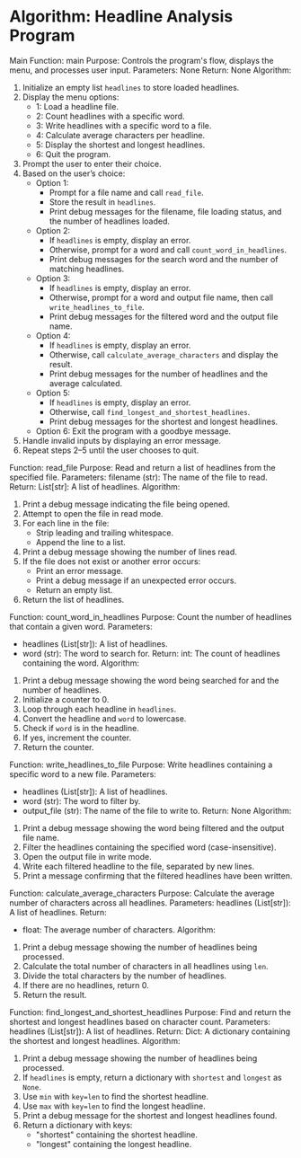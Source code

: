 # Algorithm: Headline Analysis Program

Main Function: main
Purpose: Controls the program's flow, displays the menu, and processes user input.
Parameters: None
Return: None
Algorithm:
1. Initialize an empty list `headlines` to store loaded headlines.
2. Display the menu options:
   - 1: Load a headline file.
   - 2: Count headlines with a specific word.
   - 3: Write headlines with a specific word to a file.
   - 4: Calculate average characters per headline.
   - 5: Display the shortest and longest headlines.
   - 6: Quit the program.
3. Prompt the user to enter their choice.
4. Based on the user’s choice:
   - Option 1: 
     - Prompt for a file name and call `read_file`. 
     - Store the result in `headlines`. 
     - Print debug messages for the filename, file loading status, and the number of headlines loaded.
   - Option 2: 
     - If `headlines` is empty, display an error. 
     - Otherwise, prompt for a word and call `count_word_in_headlines`. 
     - Print debug messages for the search word and the number of matching headlines.
   - Option 3: 
     - If `headlines` is empty, display an error. 
     - Otherwise, prompt for a word and output file name, then call `write_headlines_to_file`. 
     - Print debug messages for the filtered word and the output file name.
   - Option 4: 
     - If `headlines` is empty, display an error. 
     - Otherwise, call `calculate_average_characters` and display the result. 
     - Print debug messages for the number of headlines and the average calculated.
   - Option 5: 
     - If `headlines` is empty, display an error. 
     - Otherwise, call `find_longest_and_shortest_headlines`. 
     - Print debug messages for the shortest and longest headlines.
   - Option 6: Exit the program with a goodbye message.
5. Handle invalid inputs by displaying an error message.
6. Repeat steps 2–5 until the user chooses to quit.

Function: read_file
Purpose: Read and return a list of headlines from the specified file.
Parameters: filename (str): The name of the file to read.
Return: List[str]: A list of headlines.
Algorithm:
1. Print a debug message indicating the file being opened.
2. Attempt to open the file in read mode.
3. For each line in the file:
   - Strip leading and trailing whitespace.
   - Append the line to a list.
4. Print a debug message showing the number of lines read.
5. If the file does not exist or another error occurs:
   - Print an error message.
   - Print a debug message if an unexpected error occurs.
   - Return an empty list.
6. Return the list of headlines.

Function: count_word_in_headlines
Purpose: Count the number of headlines that contain a given word.
Parameters:
   - headlines (List[str]): A list of headlines.
   - word (str): The word to search for.
Return: int: The count of headlines containing the word.
Algorithm:
1. Print a debug message showing the word being searched for and the number of headlines.
2. Initialize a counter to 0.
3. Loop through each headline in `headlines`.
4. Convert the headline and `word` to lowercase.
5. Check if `word` is in the headline.
6. If yes, increment the counter.
7. Return the counter.

Function: write_headlines_to_file
Purpose: Write headlines containing a specific word to a new file.
Parameters:
   - headlines (List[str]): A list of headlines.
   - word (str): The word to filter by.
   - output_file (str): The name of the file to write to.
Return: None
Algorithm:
1. Print a debug message showing the word being filtered and the output file name.
2. Filter the headlines containing the specified word (case-insensitive).
3. Open the output file in write mode.
4. Write each filtered headline to the file, separated by new lines.
5. Print a message confirming that the filtered headlines have been written.

Function: calculate_average_characters
Purpose: Calculate the average number of characters across all headlines.
Parameters: headlines (List[str]): A list of headlines.
Return:
   - float: The average number of characters.
Algorithm:
1. Print a debug message showing the number of headlines being processed.
2. Calculate the total number of characters in all headlines using `len`.
3. Divide the total characters by the number of headlines.
4. If there are no headlines, return 0.
5. Return the result.

Function: find_longest_and_shortest_headlines
Purpose: Find and return the shortest and longest headlines based on character count.
Parameters: headlines (List[str]): A list of headlines.
Return: Dict: A dictionary containing the shortest and longest headlines.
Algorithm:
1. Print a debug message showing the number of headlines being processed.
2. If `headlines` is empty, return a dictionary with `shortest` and `longest` as `None`.
3. Use `min` with `key=len` to find the shortest headline.
4. Use `max` with `key=len` to find the longest headline.
5. Print a debug message for the shortest and longest headlines found.
6. Return a dictionary with keys:
   - "shortest" containing the shortest headline.
   - "longest" containing the longest headline.
